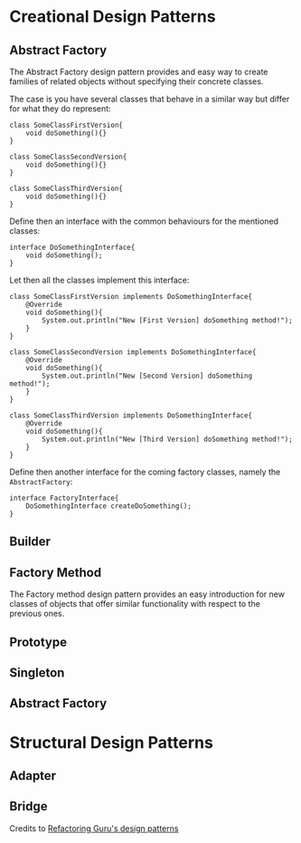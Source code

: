 # Creational Design Patterns

## Abstract Factory
The Abstract Factory design pattern provides and easy way to create families of related objects without specifying their concrete classes.

The case is you have several classes that behave in a similar way but differ for what they do represent:
```
class SomeClassFirstVersion{
    void doSomething(){}
}

class SomeClassSecondVersion{
    void doSomething(){}
}

class SomeClassThirdVersion{
    void doSomething(){}
}
```

Define then an interface with the common behaviours for the mentioned classes:
```
interface DoSomethingInterface{
    void doSomething();
}
```

Let then all the classes implement this interface:
```
class SomeClassFirstVersion implements DoSomethingInterface{
    @Override
    void doSomething(){
        System.out.println("New [First Version] doSomething method!");
    }
}

class SomeClassSecondVersion implements DoSomethingInterface{
    @Override
    void doSomething(){
        System.out.println("New [Second Version] doSomething method!");
    }
}

class SomeClassThirdVersion implements DoSomethingInterface{
    @Override
    void doSomething(){
        System.out.println("New [Third Version] doSomething method!");
    }
}
```


Define then another interface for the coming factory classes, namely the `AbstractFactory`:
```
interface FactoryInterface{
    DoSomethingInterface createDoSomething();
}
```

## Builder
## Factory Method
The Factory method design pattern provides an easy introduction for new classes of objects that offer similar functionality with respect to the previous ones. 
## Prototype
## Singleton
## Abstract Factory

# Structural Design Patterns

## Adapter
## Bridge

Credits to [Refactoring Guru's design patterns](https://refactoring.guru/design-patterns)
